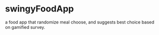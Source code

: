 # swingyFoodApp
a food app that randomize meal choose, and suggests best choice based on gamified survey.
